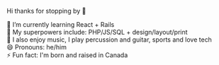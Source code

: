 Hi thanks for stopping by 👋

🌱 I’m currently learning React + Rails<br/>
🤔 My superpowers include: PHP/JS/SQL + design/layout/print <br/>
💬 I also enjoy music, I play percussion and guitar, sports and love tech<br/>
😄 Pronouns: he/him<br/>
⚡ Fun fact: I'm born and raised in Canada 
